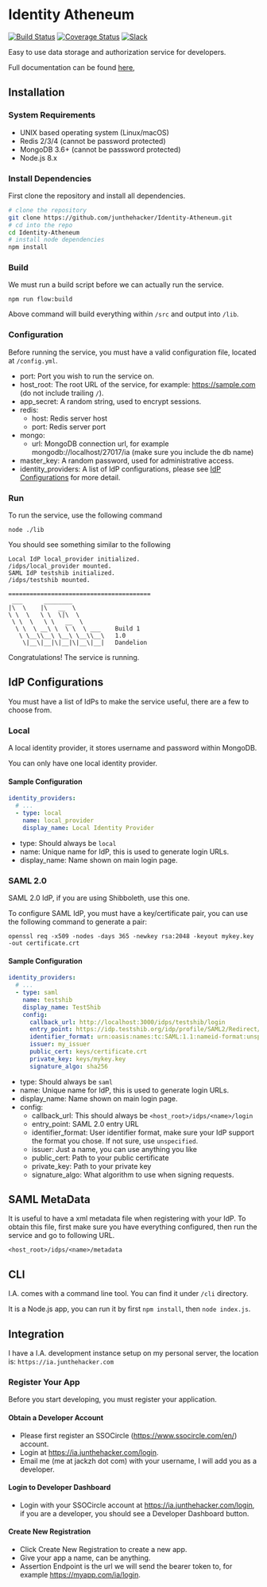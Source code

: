 # Identity Atheneum

[![Build Status](https://travis-ci.org/junthehacker/Identity-Atheneum.svg?branch=master)](https://travis-ci.org/junthehacker/Identity-Atheneum)
[![Coverage Status](https://coveralls.io/repos/github/junthehacker/Identity-Atheneum/badge.svg?branch=master)](https://coveralls.io/github/junthehacker/Identity-Atheneum?branch=master)
[![Slack](https://identity-atheneum-slackin.herokuapp.com/badge.svg)](https://identity-atheneum-slackin.herokuapp.com)


Easy to use data storage and authorization service for developers.

Full documentation can be found [here](https://github.com/junthehacker/Identity-Atheneum/wiki),

## Installation

### System Requirements

* UNIX based operating system (Linux/macOS)
* Redis 2/3/4 (cannot be password protected)
* MongoDB 3.6+ (cannot be passsword protected)
* Node.js 8.x

### Install Dependencies

First clone the repository and install all dependencies.

```bash
# clone the repository
git clone https://github.com/junthehacker/Identity-Atheneum.git
# cd into the repo
cd Identity-Atheneum
# install node dependencies
npm install
```

### Build

We must run a build script before we can actually run the service.

```
npm run flow:build
```

Above command will build everything within `/src` and output into `/lib`.

### Configuration

Before running the service, you must have a valid configuration file, located at `/config.yml`.

* port: Port you wish to run the service on.
* host_root: The root URL of the service, for example: https://sample.com (do not include trailing `/`).
* app_secret: A random string, used to encrypt sessions.
* redis:
    * host: Redis server host
    * port: Redis server port
* mongo:
    * url: MongoDB connection url, for example mongodb://localhost/27017/ia (make sure you include the db name)
* master_key: A random password, used for administrative access.
* identity_providers: A list of IdP configurations, please see [IdP Configurations](#idp-configurations) for more detail.

### Run

To run the service, use the following command

```
node ./lib
```

You should see something similar to the following

```
Local IdP local_provider initialized.
/idps/local_provider mounted.
SAML IdP testshib initialized.
/idps/testshib mounted.

========================================
 ___      ________         
|\  \    |\   __  \        
\ \  \   \ \  \|\  \       
 \ \  \   \ \   __  \      
  \ \  \ __\ \  \ \  \ ___    Build 1
   \ \__\\__\ \__\ \__\\__\   1.0
    \|__\|__|\|__|\|__\|__|   Dandelion
```

Congratulations! The service is running.

## IdP Configurations

You must have a list of IdPs to make the service useful, there are a few to choose from.

### Local

A local identity provider, it stores username and password within MongoDB.

You can only have one local identity provider.

#### Sample Configuration

```yaml
identity_providers:
  # ...
  - type: local
    name: local_provider
    display_name: Local Identity Provider
```

* type: Should always be `local`
* name: Unique name for IdP, this is used to generate login URLs.
* display_name: Name shown on main login page.

### SAML 2.0

SAML 2.0 IdP, if you are using Shibboleth, use this one.

To configure SAML IdP, you must have a key/certificate pair, you can use the following command to generate a pair:

```
openssl req -x509 -nodes -days 365 -newkey rsa:2048 -keyout mykey.key -out certificate.crt
```

#### Sample Configuration

```yaml
identity_providers:
  # ...
  - type: saml
    name: testshib
    display_name: TestShib
    config:
      callback_url: http://localhost:3000/idps/testshib/login
      entry_point: https://idp.testshib.org/idp/profile/SAML2/Redirect/SSO
      identifier_format: urn:oasis:names:tc:SAML:1.1:nameid-format:unspecified
      issuer: my_issuer
      public_cert: keys/certificate.crt
      private_key: keys/mykey.key
      signature_algo: sha256
```

* type: Should always be `saml`
* name: Unique name for IdP, this is used to generate login URLs.
* display_name: Name shown on main login page.
* config:
    * callback_url: This should always be `<host_root>/idps/<name>/login`
    * entry_point: SAML 2.0 entry URL
    * identifier_format: User identifier format, make sure your IdP support the format you chose. If not sure, use `unspecified`.
    * issuer: Just a name, you can use anything you like
    * public_cert: Path to your public certificate
    * private_key: Path to your private key
    * signature_algo: What algorithm to use when signing requests.
    
## SAML MetaData

It is useful to have a xml metadata file when registering with your IdP. To obtain this file, first make sure you have everything configured, then run the service and go to following URL.

```
<host_root>/idps/<name>/metadata
```

## CLI

I.A. comes with a command line tool. You can find it under `/cli` directory.

It is a Node.js app, you can run it by first `npm install`, then `node index.js`.

## Integration

I have a I.A. development instance setup on my personal server, the location is: `https://ia.junthehacker.com`

### Register Your App

Before you start developing, you must register your application.

#### Obtain a Developer Account

* Please first register an SSOCircle (https://www.ssocircle.com/en/) account.
* Login at https://ia.junthehacker.com/login.
* Email me (me at jackzh dot com) with your username, I will add you as a developer.

#### Login to Developer Dashboard

* Login with your SSOCircle account at https://ia.junthehacker.com/login, if you are a developer, you should see a Developer Dashboard button.

#### Create New Registration

* Click Create New Registration to create a new app.
* Give your app a name, can be anything.
* Assertion Endpoint is the url we will send the bearer token to, for example https://myapp.com/ia/login.
